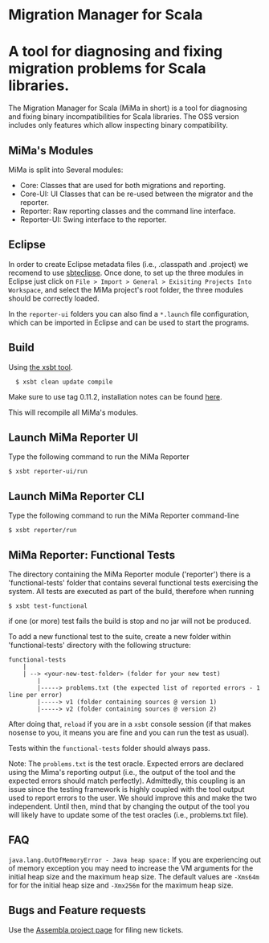 Migration Manager for Scala
==============

A tool for diagnosing and fixing migration problems for Scala libraries.
=======
The Migration Manager for Scala (MiMa in short) is a tool for diagnosing and fixing binary incompatibilities for Scala libraries.  The OSS version includes only
features which allow inspecting binary compatibility.

MiMa's Modules
-------

MiMa is split into Several modules: 

- Core: Classes that are used for both migrations and reporting.
- Core-UI: UI Classes that can be re-used between the migrator and the reporter.
- Reporter:  Raw reporting classes and the command line interface.
- Reporter-UI: Swing interface to the reporter.

Eclipse
-------

In order to create Eclipse metadata files (i.e., .classpath and .project) we recomend to use [sbteclipse][sbteclipse]. Once done, to set up the three modules in Eclipse just click on `File > Import > General > Exisiting Projects Into Workspace`, and select the MiMa project's root folder, the three modules should be correctly loaded.

In the `reporter-ui` folders you can also find a `*.launch` file configuration, which can be imported in Eclipse and can be used to start the programs.


[sbteclipse]: https://github.com/typesafehub/sbteclipse/

Build
-------

Using [the xsbt tool][xsbt]. 

      $ xsbt clean update compile


Make sure to use tag 0.11.2, installation notes can be found [here][xsbt].

[xsbt]: https://github.com/harrah/xsbt/tree/v0.11.2

This will recompile all MiMa's modules.


Launch MiMa Reporter UI
-------
Type the following command to run the MiMa Reporter

	$ xsbt reporter-ui/run

Launch MiMa Reporter CLI
-------
Type the following command to run the MiMa Reporter command-line

	$ xsbt reporter/run

MiMa Reporter: Functional Tests
-------

The directory containing the MiMa Reporter module ('reporter') there is a 'functional-tests' folder that contains several functional tests exercising the system. All tests are executed as part of the build, therefore when running

	$ xsbt test-functional

if one (or more) test fails the build is stop and no jar will not be produced.

To add a new functional test to the suite, create a new folder within 'functional-tests' directory with the following structure:

	functional-tests
	    |
	    | --> <your-new-test-folder> (folder for your new test)
			|
			|-----> problems.txt (the expected list of reported errors - 1 line per error)
			|-----> v1 (folder containing sources @ version 1)
			|-----> v2 (folder containing sources @ version 2)

After doing that, `reload` if you are in a `xsbt` console session (if that makes nosense to you, it means you are fine and you can run the test as usual).

Tests within the `functional-tests` folder should always pass.

Note: The `problems.txt` is the test oracle. Expected errors are declared using the Mima's reporting output (i.e., the output of the tool and the expected errors should match perfectly). Admittedly, this coupling is an issue since the testing framework is highly coupled with the tool output used to report errors to the user. We should improve this and make the two independent. Until then, mind that by changing the output of the tool you will likely have to update some of the test oracles (i.e., problems.txt file).

FAQ
-------

`java.lang.OutOfMemoryError - Java heap space:` If you are experiencing out of memory exception you may need to increase the VM arguments for the initial heap size and the maximum heap size. The default values are `-Xms64m` for for the initial heap size and `-Xmx256m` for the maximum heap size.

Bugs and Feature requests
-------

Use the [Assembla project page][mima-assembla] for filing new tickets.

[mima-assembla]: https://www.assembla.com/spaces/mima/tickets
